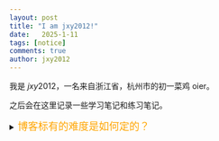 ```yaml
---
layout: post
title: "I am jxy2012!"
date:   2025-1-11
tags: [notice]
comments: true
author: jxy2012
---
```


我是 $jxy2012$，一名来自浙江省，杭州市的初一菜鸡 oier。

之后会在这里记录一些学习笔记和练习笔记。

<details> 
<summary><font size="4" color="orange">博客标有的难度是如何定的？</font></summary> 
<pre><code class="language-latex">
  
  `Easy`: 我是喝喝粥，我一眼秒了，我觉得这题没啥技巧啊！

  `Medium`: 完全自己想出，但想了较长时间。

  `Hard`: 不完全是自己想出。
</code>
</pre> </details>
